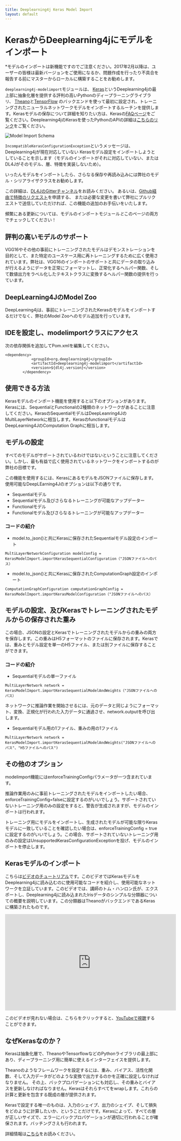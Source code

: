 ```yaml
---
title: Deeplearning4j Keras Model Import
layout: default
---
```


# KerasからDeeplearning4jにモデルをインポート

*モデルのインポートは新機能ですのでご注意ください。2017年2月以降は、ユーザーの皆様は最新バージョンをご使用になるか、問題作成を行ったり不具合を報告する前にマスターからローカルに構築することをお勧めします。 

`deeplearning4j-modelimport`モジュールは、
[Keras](https://keras.io/)というDeeplearning4jの最上部に抽象化層を提供する評判の高いPythonのディープラーニングライブラリ、
[Theano](http://deeplearning.net/software/theano/)と[TensorFlow](https://www.tensorflow.org)
のバックエンドを使って最初に設定され、トレーニングされたニューラルネットワークモデルをインポートするルーチンを提供します。Kerasモデルの保存について詳細を知りたい方は、Kerasの[FAQページ](https://keras.io/getting-started/faq/#how-can-i-save-a-keras-model)をご覧ください。Deeplearning4jのKerasを使ったPythonのAPIの詳細は[こちらのリンク](https://github.com/crockpotveggies/dl4j-examples/tree/keras-examples/dl4j-keras-examples)をご覧ください。

![Model Import Schema](./img/model-import-keras.png)

`IncompatibleKerasConfigurationException`というメッセージは、Deeplearning4jが現在対応していない
Kerasモデル設定をインポートしようとしていることを示します（モデルのインポートがそれに対応していない、またはDL4Jがそのモデル、層、特徴を実装しないため）。

いったんモデルをインポートしたら、さらなる保存や再読み込みには弊社のモデル・シリアライザクラスをお勧めします。 

この詳細は、[DL4JのGitterチャンネル](https://gitter.im/deeplearning4j/deeplearning4j)をお読みください。
あるいは、[Github経由で特徴のリクエスト](https://github.com/deeplearning4j/deeplearning4j/issues)を申請する、
または必要な変更を書いて弊社にプルリクエストで送信していただければ、この機能の追加のお手伝いをいたします。


頻繁にある更新については、モデルのインポートモジュール*と*このページの両方でチェックしてください！

## 評判の高いモデルのサポート

VGG16やその他の事前にトレーニングされたモデルはデモンストレーションを目的として、また特定のユースケース用に再トレーニングするために広く使用されています。弊社は、VGG16のインポートのサポートと共にデータの取り込みが行えるようにデータを正常にフォーマットし、正常化するヘルパー関数、そして数値出力をラベル化したテキストクラスに変換するヘルパー関数の提供を行っています。  

## DeepLearning4JのModel Zoo

DeepLearning4jは、事前にトレーニングされたKerasのモデルをインポートするだけでなく、弊社のModel Zooへのモデル追加を行っています。 

## IDEを設定し、modelimportクラスにアクセス

次の依存関係を追加してPom.xmlを編集してください。

```
<dependency>
            <groupId>org.deeplearning4j</groupId>
            <artifactId>deeplearning4j-modelimport</artifactId>
            <version>${dl4j.version}</version>
        </dependency>
```

## 使用できる方法

Kerasモデルのインポート機能を使用すると以下のオプションがあります。Kerasには、SequentialとFunctionalの2種類のネットワークがあることに注意してください。KerasのSequentialモデルはDeepLeanring4JのMultiLayerNetworkに相当します。KerasのfunctionalモデルはDeepLearning4JのComputation Graphに相当します。  

## モデルの設定

すべてのモデルがサポートされているわけではないということに注意してください。しかし、最も有益で広く使用されているネットワークをインポートするのが弊社の目標です。

この機能を使用するには、KerasにあるモデルをJSONファイルに保存します。使用可能なDeepLEarning4Jのオプションは以下の通りです。 

* Sequentialモデル 
* Sequentialモデル及びさらなるトレーニングが可能なアップデーター
* Functionalモデル
* Functionalモデル及びさらなるトレーニングが可能なアップデーター

### コードの紹介

* model.to_json()と共にKerasに保存されたSequentialモデル設定のインポート

```
MultiLayerNetworkConfiguration modelConfig = KerasModelImport.importKerasSequentialConfiguration（"JSONファイルへのパス）

```

* model.to_json()と共にKerasに保存されたComputationGraph設定のインポート

```
ComputationGraphConfiguration computationGraphConfig = KerasModelImport.importKerasModelConfiguration（"JSONファイルへのパス）

```






## モデルの設定、及びKerasでトレーニングされたモデルからの保存された重み

この場合、JSONの設定とKerasでトレーニングされたモデルからの重みの両方を保存します。この重みはH5フォーマットのファイルに保存されます。Kerasでは、重みとモデル設定を単一のH5ファイル、または別ファイルに保存することができます。 

### コードの紹介

* Sequentialモデルの単一ファイル

```
MultiLayerNetwork network = KerasModelImport.importKerasSequentialModelAndWeights（"JSONファイルへのパス）

```

ネットワークに推論作業を開始させるには、元のデータと同じようにフォーマット、変換、正規化が行われた入力データに通過させ、network.outputを呼び出します。

* Sequentialモデル用の1ファイル、重みの用の1ファイル 


```
MultiLayerNetwork network = KerasModelImport.importKerasSequentialModelAndWeights("JSONファイルへのパス"、"H5ファイルへのパス")

```

## その他のオプション

modelimport機能にはenforceTrainingConfigパラメータが一つ含まれています。 

推論作業用のみに事前トレーニングされたモデルをインポートしたい場合、enforceTrainingConfig=falseに設定するのがいいでしょう。サポートされていないトレーニング用のみの設定をすると、警告が生成されますが、モデルのインポートは行われます。

トレーニング用にモデルをインポートし、生成されたモデルが可能な限りKerasモデルに一致していることを確認したい場合は、enforceTrainingConfig = trueに設定するのがいいでしょう。この場合、サポートされていないトレーニング用のみの設定はUnsupportedKerasConfigurationExceptionを投げ、モデルのインポートを停止します。



## Kerasモデルのインポート

こちらは[ビデオのチュートリアル](https://www.youtube.com/embed/bI1aR1Tj2DM)です。このビデオではKerasモデルをDeeplearning4jに読み込むのに使用可能なコードを紹介し、使用可能なネットワークを立証しています。このビデオでは、講師のトム・ハンロン氏が、エクスポートし、Deeplearning4jに読み込まれたIrisデータのシンプルな分類器についての概要を説明しています。この分類器はTheanoがバックエンドであるKerasに構築されたものです。

<iframe width="560" height="315" src="https://www.youtube.com/embed/bI1aR1Tj2DM" frameborder="0" allowfullscreen></iframe>

このビデオが見れない場合は、こちらをクリックすると、[YouTubeで視聴](https://www.youtube.com/embed/bI1aR1Tj2DM)することができます。

## なぜKerasなのか？

Kerasは抽象化層で、TheanoやTensorflowなどのPythonライブラリの最上部にあり、ディープラーニング用に簡単に使えるインターフェイスを提供します。 

Theanoのようなフレームワークを設定するには、重み、バイアス、活性化関数、そして入力データがどのような変換で出力するのかを正確に設定しなければなりません。 
その上、バックプロパゲーションにも対応し、その重みとバイアスを更新しなければなりません。Kerasはそれらすべてをwrapします。これらの計算と更新を包含する既成の層が提供されます。

Kerasで設定する唯一のものは、入力のシェイプ、出力のシェイプ、そして損失をどのように計算したいか、ということだけです。Kerasによって、すべての層が正しいサイズで、エラーにバックプロパゲーションが適切に行われることが確保されます。バッチングさえも行われます。

詳細情報は[こちら](http://deeplearning4j.org/keras)をお読みください。




